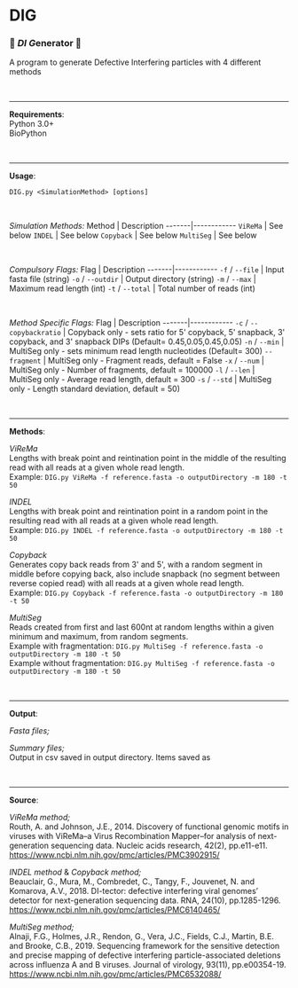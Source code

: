 # DIG
### :dna: *DI G*enerator :petri_dish:

A program to generate Defective Interfering particles with 4 different methods


<br>

---

**Requirements**:
<br>Python 3.0+ 
<br>BioPython

<br>

---

**Usage**:
```
DIG.py <SimulationMethod> [options]
```
<br>

_Simulation Methods:_
Method | Description
-------|------------
`ViReMa` | See below
`INDEL` | See below
`Copyback` | See below
`MultiSeg` | See below

<br>

_Compulsory Flags:_
Flag | Description
-------|------------
`-f` / `--file` | Input fasta file (string)
`-o` / `--outdir` | Output directory (string)
`-m` / `--max` | Maximum read length (int)
`-t` / `--total` | Total number of reads (int)

<br>

_Method Specific Flags:_
Flag | Description
-------|------------
`-c` / `--copybackratio` | Copyback only - sets ratio for 5' copyback, 5' snapback, 3' copyback, and 3' snapback DIPs (Default= 0.45,0.05,0.45,0.05) 
`-n` / `--min` | MultiSeg only - sets minimum read length nucleotides (Default= 300)
`--fragment` | MultiSeg only - Fragment reads, default = False
`-x` / `--num` | MultiSeg only - Number of fragments, default = 100000
`-l` / `--len` | MultiSeg only - Average read length, default = 300
`-s` / `--std` | MultiSeg only - Length standard deviation, default = 50)


<br>


---


**Methods**:

_ViReMa_
<br>Lengths with break point and reintination point in the middle of the resulting read with all reads at a given whole read length.
<br>Example: `DIG.py ViReMa -f reference.fasta -o outputDirectory -m 180 -t 50`

_INDEL_
<br>Lengths with break point and reintination point in a random point in the resulting read with all reads at a given whole read length.
<br>Example: `DIG.py INDEL -f reference.fasta -o outputDirectory -m 180 -t 50`

_Copyback_
<br>Generates copy back reads from 3' and 5', with a random segment in middle before copying back, also include snapback (no segment between reverse copied read) with all reads at a given whole read length.
<br>Example: `DIG.py Copyback -f reference.fasta -o outputDirectory -m 180 -t 50`

_MultiSeg_
<br>Reads created from first and last 600nt at random lengths within a given minimum and maximum, from random segments.
<br>Example with fragmentation: `DIG.py MultiSeg -f reference.fasta -o outputDirectory -m 180 -t 50`
<br>Example without fragmentation: `DIG.py MultiSeg -f reference.fasta -o outputDirectory -m 180 -t 50`

<br>

---

**Output**:

_Fasta files;_ <br>

_Summary files;_ <br>Output in csv saved in output directory. Items saved as 

<br>

---

**Source**:

_ViReMa method;_ <br>Routh, A. and Johnson, J.E., 2014. Discovery of functional genomic motifs in viruses with ViReMa–a Virus Recombination Mapper–for analysis of next-generation sequencing data. Nucleic acids research, 42(2), pp.e11-e11.<br>https://www.ncbi.nlm.nih.gov/pmc/articles/PMC3902915/

_INDEL method_ & _Copyback method;_  <br>Beauclair, G., Mura, M., Combredet, C., Tangy, F., Jouvenet, N. and Komarova, A.V., 2018. DI-tector: defective interfering viral genomes’ detector for next-generation sequencing data. RNA, 24(10), pp.1285-1296.<br>https://www.ncbi.nlm.nih.gov/pmc/articles/PMC6140465/

_MultiSeg method;_ <br>Alnaji, F.G., Holmes, J.R., Rendon, G., Vera, J.C., Fields, C.J., Martin, B.E. and Brooke, C.B., 2019. Sequencing framework for the sensitive detection and precise mapping of defective interfering particle-associated deletions across influenza A and B viruses. Journal of virology, 93(11), pp.e00354-19.<br>https://www.ncbi.nlm.nih.gov/pmc/articles/PMC6532088/

